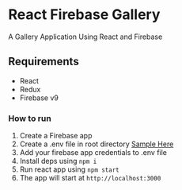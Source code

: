 # React Firebase Gallery
A Gallery Application Using React and Firebase
## Requirements
- React
- Redux
- Firebase v9

### How to run
1. Create a Firebase app
2. Create a .env file in root directory [Sample Here](https://github.com/SaadJamilAkhtar/firebase-env-smple)
3. Add your firebase app credentials to .env file
4. Install deps using `npm i`
5. Run react app using `npm start`
6. The app will start at `http://localhost:3000`